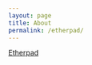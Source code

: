 ```yaml
---
layout: page
title: About
permalink: /etherpad/
---
```


[Etherpad](https://pad.carpentries.org/2018-12-10_Turin_shell-novice)
